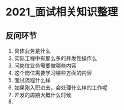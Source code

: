 # 2021_面试相关知识整理

## 反问环节

1. 具体业务是什么
2. 实际工程中有那么多的并发性操作么
3. 问岗位业务需要做哪些内容
4. 这个岗位需要学习哪些方面的内容
5. 面试流程什么样
6. 如果刚入职进去，会处理什么样的工作呢
7. 开发的周期大概什么时候
8. 